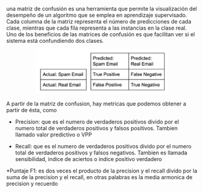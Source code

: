  una matriz de confusión es una herramienta que permite la visualización del desempeño de un algoritmo que se emplea en aprendizaje supervisado. Cada columna de la matriz representa el número de predicciones de cada clase, mientras que cada fila representa a las instancias en la clase real. Uno de los beneficios de las matrices de confusión es que facilitan ver si el sistema está confundiendo dos clases. 
 <p align="center">
  <img src="TercerCapitulo/1.png" width="350" title="hover text">
</p>

A partir de la matriz de confusion, hay metricas que podemos obtener a partir de ésta, como 
* Precision: que es el numero de verdaderos positivos divido por el numero total de verdaderos positivos y falsos positivos. Tambien llamado valor predictivo o VPP

* Recall: que es el numero de verdaderos positivos divido por el numero total de verdaderos positivos y falsos negativos. Tambien es llamada sensibilidad, indice de aciertos o indice positivo verdadero

*Puntaje F1: es dos veces el producto de la precision y el recall divido por la suma de la precision y el recall, en otras palabras es la media armonica de precision y recuerdo